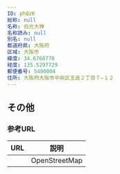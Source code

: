 ```yaml
---
ID: phQzK
総称: null
名称: 白光大神
名称読み: null
別名: null
都道府県: 大阪府
区域: 大阪市
緯度: 34.6768778
経度: 135.5297729
郵便番号: 5400004
住所: 大阪府大阪市中央区玉造２丁目７−１２
---
```


## その他

### 参考URL

| URL | 説明          |
| --- | ------------- |
|     | OpenStreetMap |
